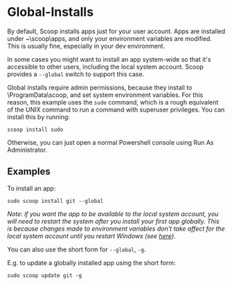 # Global-Installs

By default, Scoop installs apps just for your user account. Apps are installed under ~\scoop\apps, and only your environment variables are modified. This is usually fine, especially in your dev environment.

In some cases you might want to install an app system-wide so that it's accessible to other users, including the local system account. Scoop provides a `--global` switch to support this case.

Global installs require admin permissions, because they install to \ProgramData\scoop, and set system environment variables. For this reason, this example uses the `sudo` command, which is a rough equivalent of the UNIX command to run a command with superuser privileges. You can install this by running:

    scoop install sudo

Otherwise, you can just open a normal Powershell console using Run As Administrator.

## Examples

To install an app:

    sudo scoop install git --global

_Note: if you want the app to be available to the local system account, you will need to restart the system after you install your first app globally. This is because changes made to environment variables don't take affect for the local system account until you restart Windows (see [here](http://support.microsoft.com/kb/821761))._

You can also use the short form for `--global`, `-g`.

E.g. to update a globally installed app using the short form:

    sudo scoop update git -g
